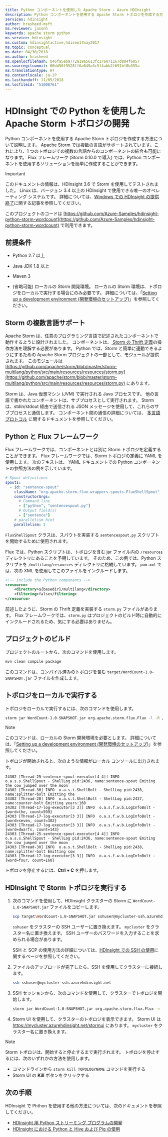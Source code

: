 ```yaml
---
title: Python コンポーネントを使用した Apache Storm - Azure HDInsight
description: Python コンポーネントを使用する Apache Storm トポロジを作成する方法について説明します。
services: hdinsight
author: hrasheed-msft
ms.reviewer: jasonh
keywords: apache storm python
ms.service: hdinsight
ms.custom: hdinsightactive,hdiseo17may2017
ms.topic: conceptual
ms.date: 04/30/2018
ms.author: hrasheed
ms.openlocfilehash: b46fa5eb9772a19a5613fc276071167d884f6057
ms.sourcegitcommit: 00dd50f9528ff6a049a3c5f4abb2f691bf0b355a
ms.translationtype: HT
ms.contentlocale: ja-JP
ms.lasthandoff: 11/05/2018
ms.locfileid: "51008761"
---
```

# <a name="develop-apache-storm-topologies-using-python-on-hdinsight"></a>HDInsight での Python を使用した Apache Storm トポロジの開発

Python コンポーネントを使用する Apache Storm トポロジを作成する方法について説明します。 Apache Storm では複数の言語がサポートされています。これにより、1 つのトポロジでの複数の言語からのコンポーネントの結合も可能になります。 Flux フレームワーク (Storm 0.10.0 で導入) では、Python コンポーネントを使用するソリューションを簡単に作成することができます。

> [!IMPORTANT]
> このドキュメントの情報は、HDInsight 3.6 で Storm を使用してテストされました。 Linux は、バージョン 3.4 以上の HDInsight で使用できる唯一のオペレーティング システムです。 詳細については、[Windows での HDInsight の提供終了](../hdinsight-component-versioning.md#hdinsight-windows-retirement)に関する記事を参照してください。

このプロジェクトのコードは [https://github.com/Azure-Samples/hdinsight-python-storm-wordcount](https://github.com/Azure-Samples/hdinsight-python-storm-wordcount) で利用できます。

## <a name="prerequisites"></a>前提条件

* Python 2.7 以上

* Java JDK 1.8 以上

* Maven 3

* (省略可能) ローカルの Storm 開発環境。 ローカルの Storm 環境は、トポロジをローカルで実行する場合にのみ必要です。 詳細については、「[Setting up a development environment (開発環境のセットアップ)](http://storm.apache.org/releases/1.1.2/Setting-up-development-environment.html)」を参照してください。

## <a name="storm-multi-language-support"></a>Storm の複数言語サポート

Apache Storm は、任意のプログラミング言語で記述されたコンポーネントで動作するように設計されました。 コンポーネントは、[ Storm の Thrift 定義](https://github.com/apache/storm/blob/master/storm-core/src/storm.thrift)の操作方法を理解する必要があります。 Python では、Storm と簡単に連動できるようにするための Apache Storm プロジェクトの一部として、モジュールが提供されます。 このモジュールは [https://github.com/apache/storm/blob/master/storm-multilang/python/src/main/resources/resources/storm.py](https://github.com/apache/storm/blob/master/storm-multilang/python/src/main/resources/resources/storm.py) にあります。

Storm は、Java 仮想マシン (JVM) で実行される Java プロセスです。 他の言語で書かれたコンポーネントは、サブプロセスとして実行されます。 Storm は、stdin/stdout 経由で送信される JSON メッセージを使用して、これらのサブプロセスと通信します。 コンポーネント間の通信の詳細については、 [多言語プロトコル](https://storm.apache.org/documentation/Multilang-protocol.html) に関するドキュメントを参照してください。

## <a name="python-with-the-flux-framework"></a>Python と Flux フレームワーク

Flux フレームワークでは、コンポーネントとは別に Storm トポロジを定義することができます。 Flux フレームワークでは、Storm トポロジの定義に YAML を使用します。 次のテキストは、 YAML ドキュメントでの Python コンポーネントの参照方法の例を示しています。

```yaml
# Spout definitions
spouts:
  - id: "sentence-spout"
    className: "org.apache.storm.flux.wrappers.spouts.FluxShellSpout"
    constructorArgs:
      # Command line
      - ["python", "sentencespout.py"]
      # Output field(s)
      - ["sentence"]
    # parallelism hint
    parallelism: 1
```

`FluxShellSpout` クラスは、スパウトを実装する `sentencespout.py` スクリプトを開始するために使用されます。

Flux では、Python スクリプトは、トポロジを含む jar ファイル内の `/resources` ディレクトリにあることを予期しています。 そのため、この例では、Python スクリプトを `/multilang/resources` ディレクトリに格納しています。 `pom.xml` では、次の XML を使用してこのファイルをインクルードします。

```xml
<!-- include the Python components -->
<resource>
    <directory>${basedir}/multilang</directory>
    <filtering>false</filtering>
</resource>
```

前述したように、Storm の Thrift 定義を実装する `storm.py` ファイルがあります。 Flux フレームワークでは、`storm.py` はプロジェクトのビルド時に自動的にインクルードされるため、気にする必要はありません。

## <a name="build-the-project"></a>プロジェクトのビルド

プロジェクトのルートから、次のコマンドを使用します。

```bash
mvn clean compile package
```

このコマンドは、コンパイル済みのトポロジを含む `target/WordCount-1.0-SNAPSHOT.jar` ファイルを作成します。

## <a name="run-the-topology-locally"></a>トポロジをローカルで実行する

トポロジをローカルで実行するには、次のコマンドを使用します。

```bash
storm jar WordCount-1.0-SNAPSHOT.jar org.apache.storm.flux.Flux -l -R /topology.yaml
```

> [!NOTE]
> このコマンドは、ローカルの Storm 開発環境を必要とします。 詳細については、「[Setting up a development environment (開発環境のセットアップ)](http://storm.apache.org/releases/current/Setting-up-development-environment.html)」を参照してください。

トポロジが開始されると、次のような情報がローカル コンソールに出力されます。


    24302 [Thread-25-sentence-spout-executor[4 4]] INFO  o.a.s.s.ShellSpout - ShellLog pid:2436, name:sentence-spout Emiting the cow jumped over the moon
    24302 [Thread-30] INFO  o.a.s.t.ShellBolt - ShellLog pid:2438, name:splitter-bolt Emitting the
    24302 [Thread-28] INFO  o.a.s.t.ShellBolt - ShellLog pid:2437, name:counter-bolt Emitting years:160
    24302 [Thread-17-log-executor[3 3]] INFO  o.a.s.f.w.b.LogInfoBolt - {word=the, count=599}
    24303 [Thread-17-log-executor[3 3]] INFO  o.a.s.f.w.b.LogInfoBolt - {word=seven, count=302}
    24303 [Thread-17-log-executor[3 3]] INFO  o.a.s.f.w.b.LogInfoBolt - {word=dwarfs, count=143}
    24303 [Thread-25-sentence-spout-executor[4 4]] INFO  o.a.s.s.ShellSpout - ShellLog pid:2436, name:sentence-spout Emiting the cow jumped over the moon
    24303 [Thread-30] INFO  o.a.s.t.ShellBolt - ShellLog pid:2438, name:splitter-bolt Emitting cow
    24303 [Thread-17-log-executor[3 3]] INFO  o.a.s.f.w.b.LogInfoBolt - {word=four, count=160}


トポロジを停止するには、__Ctrl + C__ を押します。

## <a name="run-the-storm-topology-on-hdinsight"></a>HDInsight で Storm トポロジを実行する

1. 次のコマンドを使用して、HDInsight クラスターの Storm に `WordCount-1.0-SNAPSHOT.jar` ファイルをコピーします。

    ```bash
    scp target\WordCount-1.0-SNAPSHOT.jar sshuser@mycluster-ssh.azurehdinsight.net
    ```

    `sshuser` をクラスターの SSH ユーザーに置き換えます。 `mycluster` をクラスター名に置き換えます。 SSH ユーザーのパスワードを入力することを求められる場合があります。

    SSH と SCP の使用方法の詳細については、[HDInsight での SSH の使用](../hdinsight-hadoop-linux-use-ssh-unix.md)に関するページを参照してください。

2. ファイルのアップロードが完了したら、SSH を使用してクラスターに接続します。

    ```bash
    ssh sshuser@mycluster-ssh.azurehdinsight.net
    ```

3. SSH セッションから、次のコマンドを使用して、クラスターでトポロジを開始します。

    ```bash
    storm jar WordCount-1.0-SNAPSHOT.jar org.apache.storm.flux.Flux -r -R /topology.yaml
    ```

3. Storm UI を使用して、クラスターのトポロジを表示できます。 Storm UI は https://mycluster.azurehdinsight.net/stormui にあります。 `mycluster` をクラスター名に置き換えます。

> [!NOTE]
> Storm トポロジは、開始すると停止するまで実行されます。 トポロジを停止するには、次のいずれかの方法を使用します。
>
> * コマンドラインから `storm kill TOPOLOGYNAME` コマンドを実行する
> * Storm UI の **Kill** ボタンをクリックする


## <a name="next-steps"></a>次の手順

HDInsight で Phthon を使用する他の方法については、次のドキュメントを参照してください。

* [HDInsight 用 Python ストリーミング プログラムの開発](../hadoop/apache-hadoop-streaming-python.md)
* [HDInsight における Python と Hive および Pig の使用](../hadoop/python-udf-hdinsight.md)

